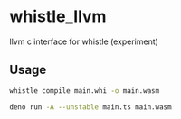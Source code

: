 # whistle_llvm

llvm c interface for whistle (experiment)

## Usage

```sh
whistle compile main.whi -o main.wasm
```

```sh
deno run -A --unstable main.ts main.wasm
```
